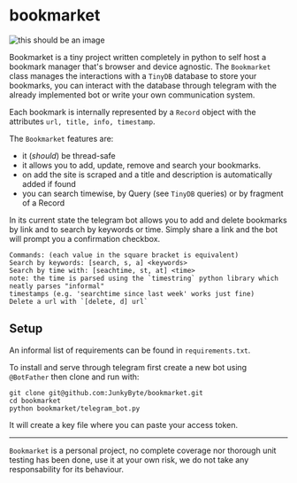 # bookmarket

![this should be an image](https://i.ibb.co/vLHTSD7/image.png)

Bookmarket is a tiny project written completely in python to self host a bookmark manager that's browser and device agnostic.
The `Bookmarket` class manages the interactions with a `TinyDB` database to store your bookmarks, you can interact with the database
through telegram with the already implemented bot or write your own communication system.

Each bookmark is internally represented by a `Record` object with the attributes `url, title, info, timestamp`.

The `Bookmarket` features are:
- it (*should*) be thread-safe
- it allows you to add, update, remove and search your bookmarks.
- on add the site is scraped and a title and description is automatically added if found
- you can search timewise, by Query (see `TinyDB` queries) or by fragment of a Record

In its current state the telegram bot allows you to add and delete bookmarks by link and to search by keywords or time.
Simply share a link and the bot will prompt you a confirmation checkbox.

```
Commands: (each value in the square bracket is equivalent)
Search by keywords: [search, s, a] <keywords>
Search by time with: [seachtime, st, at] <time>
note: the time is parsed using the `timestring` python library which neatly parses "informal"
timestamps (e.g. 'searchtime since last week' works just fine)
Delete a url with `[delete, d] url`
```

## Setup

An informal list of requirements can be found in `requirements.txt`.

To install and serve through telegram first create a new bot using `@BotFather` then clone and run with:
```
git clone git@github.com:JunkyByte/bookmarket.git
cd bookmarket
python bookmarket/telegram_bot.py
```
It will create a key file where you can paste your access token.

----

`Bookmarket` is a personal project, no complete coverage nor thorough unit testing has been done, use it at your own risk, we do not take any responsability for its behaviour.
